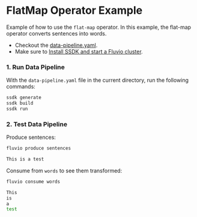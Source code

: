 # FlatMap Operator Example

Example of how to use the `flat-map` operator. In this example, the flat-map operator converts sentences into words.

* Checkout the [data-pipeline.yaml](./data-pipeline.yaml).
* Make sure to [Install SSDK and start a Fluvio cluster].

### 1. Run Data Pipeline

With the `data-pipeline.yaml` file in the current directory, run the following commands:

```bash
ssdk generate
ssdk build
ssdk run
```

### 2. Test Data Pipeline

Produce sentences:

```bash
fluvio produce sentences
```

```bash
This is a test
```

Consume from `words` to see them transformed:

```bash
fluvio consume words
```

```bash
This
is
a
test
```

[Install SSDK and start a Fluvio cluster]: /README.MD#prerequisites